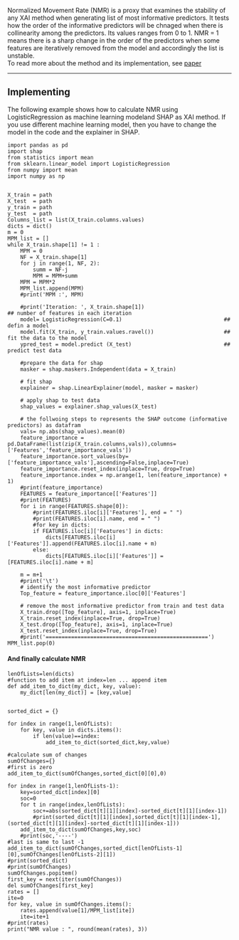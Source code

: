 Normalized Movement Rate (NMR) is a proxy that examines the stability of any XAI method when generating list of most informative predictors. It tests how the order of the informative predictors will be chnaged when there is collinearity among the predictors. Its values ranges from 0 to 1. NMR = 1 means there is a sharp change in the order of the predictors when some features are iteratively removed from the model and accordingly the list is unstable.<br>
To read more about the method and its implementation, see <a href="https://ieeexplore.ieee.org/document/9897253" target="_blank"> paper </a><br>
<hr>
<h2>Implementing</h2> The following example shows how to calculate NMR using LogisticRegression as machine learning modeland SHAP as XAI method. If you use different machine learning model, then you have to change the model in the code and the explainer in SHAP.<br>


```
import pandas as pd
import shap
from statistics import mean
from sklearn.linear_model import LogisticRegression
from numpy import mean
import numpy as np


X_train = path 
X_test  = path
y_train = path
y_test  = path
Columns_list = list(X_train.columns.values)
dicts = dict()
m = 0
MPM_list = []
while X_train.shape[1] != 1 :
    MPM = 0
    NF = X_train.shape[1]
    for j in range(1, NF, 2):
        summ = NF-j
        MPM = MPM+summ
    MPM = MPM*2
    MPM_list.append(MPM)
    #print('MPM :', MPM)
    
    #print('Iteration: ', X_train.shape[1])                          ## number of features in each iteration
    model= LogisticRegression(C=0.1)                                ## defin a model
    model.fit(X_train, y_train.values.ravel())                      ## fit the data to the model
    ypred_test = model.predict (X_test)                             ## predict test data
    
    #prepare the data for shap
    masker = shap.maskers.Independent(data = X_train)
    
    # fit shap
    explainer = shap.LinearExplainer(model, masker = masker)
    
    # apply shap to test data
    shap_values = explainer.shap_values(X_test)
    
    # the follwoing steps to represents the SHAP outcome (informative predictors) as datafram
    vals= np.abs(shap_values).mean(0)
    feature_importance = pd.DataFrame(list(zip(X_train.columns,vals)),columns=['Features','feature_importance_vals'])
    feature_importance.sort_values(by=['feature_importance_vals'],ascending=False,inplace=True)
    feature_importance.reset_index(inplace=True, drop=True)
    feature_importance.index = np.arange(1, len(feature_importance) + 1)
    #print(feature_importance)
    FEATURES = feature_importance[['Features']]
    #print(FEATURES)
    for i in range(FEATURES.shape[0]):
        #print(FEATURES.iloc[i]['Features'], end = " ")
        #print(FEATURES.iloc[i].name, end = " ")
        #for key in dicts:
        if FEATURES.iloc[i]['Features'] in dicts:
            dicts[FEATURES.iloc[i]['Features']].append(FEATURES.iloc[i].name + m)
        else:
            dicts[FEATURES.iloc[i]['Features']] = [FEATURES.iloc[i].name + m]
    
    m = m+1
    #print('\t')
    # identify the most informative predictor
    Top_feature = feature_importance.iloc[0]['Features']
    
    # remove the most informative predictor from train and test data
    X_train.drop([Top_feature], axis=1, inplace=True)
    X_train.reset_index(inplace=True, drop=True)
    X_test.drop([Top_feature], axis=1, inplace=True)
    X_test.reset_index(inplace=True, drop=True)
    #print('===================================================')
MPM_list.pop(0)
```
<h4>And finally calculate NMR</h4>

```
lenOfLists=len(dicts)
#function to add item at index=len ... append item
def add_item_to_dict(my_dict, key, value):
    my_dict[len(my_dict)] = [key,value]

    
sorted_dict = {}

for index in range(1,lenOfLists):
    for key, value in dicts.items():
        if len(value)==index:
            add_item_to_dict(sorted_dict,key,value)

#calculate sum of changes
sumOfChanges={}
#first is zero
add_item_to_dict(sumOfChanges,sorted_dict[0][0],0)

for index in range(1,lenOfLists-1):  
    key=sorted_dict[index][0]
    soc=0
    for t in range(index,lenOfLists):        
        soc+=abs(sorted_dict[t][1][index]-sorted_dict[t][1][index-1])
        #print(sorted_dict[t][1][index],sorted_dict[t][1][index-1],(sorted_dict[t][1][index]-sorted_dict[t][1][index-1]))
    add_item_to_dict(sumOfChanges,key,soc)
    #print(soc,'----') 
#last is same to last -1
add_item_to_dict(sumOfChanges,sorted_dict[lenOfLists-1][0],sumOfChanges[lenOfLists-2][1])
#print(sorted_dict)
#print(sumOfChanges)
sumOfChanges.popitem()
first_key = next(iter(sumOfChanges))
del sumOfChanges[first_key]
rates = []
ite=0
for key, value in sumOfChanges.items():    
    rates.append(value[1]/MPM_list[ite])
    ite=ite+1
#print(rates)
print("NMR value : ", round(mean(rates), 3))
```
